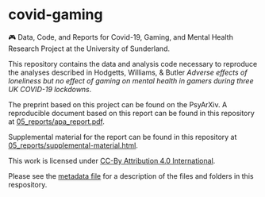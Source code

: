 # covid-gaming
:video_game: Data, Code, and Reports for Covid-19, Gaming, and Mental Health Research Project at the University of Sunderland.

This repository contains the data and analysis code necessary to reproduce the analyses described in Hodgetts, Williams, & Butler *Adverse effects of loneliness but no effect of gaming on mental health in gamers during three UK COVID-19 lockdowns*.

The preprint based on this project can be found on the PsyArXiv. A reproducible document based on this report can be found in this repository at [05_reports/apa_report.pdf](https://github.com/gpwilliams/covid-gaming/blob/master/05_reports/apa_report.pdf).

Supplemental material for the report can be found in this repository at [05_reports/supplemental-material.html](https://github.com/gpwilliams/covid-gaming/blob/master/05_reports/supplemental-material.html).

This work is licensed under [CC-By Attribution 4.0 International](https://creativecommons.org/licenses/by/4.0/legalcode).

Please see the [metadata file](https://github.com/gpwilliams/covid-gaming/blob/master/metadata.md) for a description of the files and folders in this respository.
